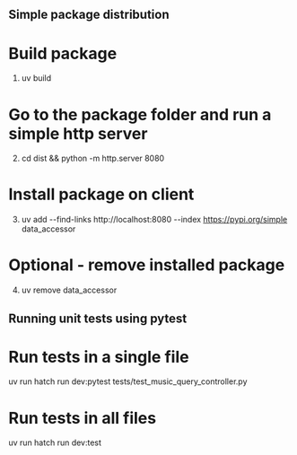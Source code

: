 Simple package distribution
---------------------------
# Build package
1. uv build
# Go to the package folder and run a simple http server
2. cd dist && python -m http.server 8080
# Install package on client 
3. uv add --find-links http://localhost:8080 --index https://pypi.org/simple data_accessor
# Optional - remove installed package
4. uv remove data_accessor

Running unit tests using pytest
-------------------------------
# Run tests in a single file
uv run hatch run dev:pytest tests/test_music_query_controller.py
# Run tests in all files
uv run hatch run dev:test
